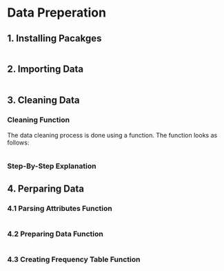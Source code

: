 # Data Preperation

## 1. Installing Pacakges

```

```

## 2. Importing Data

```

```

## 3. Cleaning Data

### Cleaning Function 
The data cleaning process is done using a function. The function looks as follows:
```

```
### Step-By-Step Explanation


## 4. Perparing Data

### 4.1 Parsing Attributes Function

```

```

### 4.2 Preparing Data Function

```

```

### 4.3 Creating Frequency Table Function

```

```
